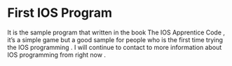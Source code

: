 # First IOS Program 
It is the sample program that written in the book The IOS Apprentice
Code , it’s a simple game but a good sample for people who is the first
time trying the IOS programming . I will continue to contact to more
information about IOS programming from right now .
